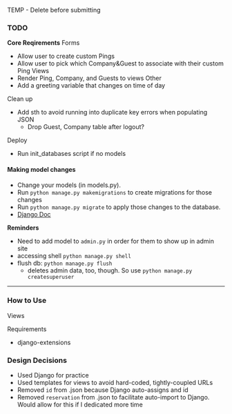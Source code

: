 TEMP - Delete before submitting

### TODO
**Core Reqirements**
Forms
- Allow user to create custom Pings
- Allow user to pick which Company&Guest to associate with their custom Ping
Views
- Render Ping, Company, and Guests to views
Other
- Add a greeting variable that changes on time of day

Clean up
- Add sth to avoid running into duplicate key errors when populating JSON
    - Drop Guest, Company table after logout?
  
Deploy
- Run init_databases script if no models

#### Making model changes 

- Change your models (in models.py).
- Run `python manage.py makemigrations` to create migrations for those changes
- Run `python manage.py migrate` to apply those changes to the database.
- [Django Doc](https://docs.djangoproject.com/en/2.2/intro/tutorial02/)


**Reminders**
- Need to add model to `admin.py` in order for them to show up in admin site
- accessing shell `python manage.py shell`
- flush db: `python manage.py flush`
    - deletes admin data, too, though. So use `python manage.py createsuperuser`

---
### How to Use
Views

Requirements
- django-extensions

### Design Decisions
- Used Django for practice
- Used templates for views to avoid hard-coded, tightly-coupled URLs
- Removed `id` from .json because Django auto-assigns and id
- Removed `reservation` from .json to facilitate auto-import to Django. Would allow for this if I dedicated more time